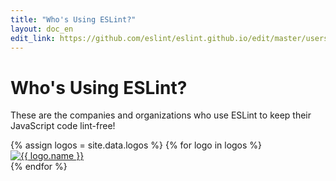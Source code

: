 ```yaml
---
title: "Who's Using ESLint?"
layout: doc_en
edit_link: https://github.com/eslint/eslint.github.io/edit/master/users/index.md
---
```


# Who's Using ESLint?

These are the companies and organizations who use ESLint to keep their JavaScript code lint-free!


<div class="logos row">
{% assign logos = site.data.logos %}
{% for logo in logos %}
    <div>
        <div class="slide col-sm-4">
            <a href="{{ logo.url }}" rel="noopener nofollow" target="_blank">            <img src="{{ logo.src }}" alt="{{ logo.name }}" lazyload>
            </a>
        </div>
    </div>
{% endfor %}
</div>
